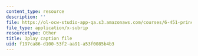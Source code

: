 ```yaml
---
content_type: resource
description: ''
file: https://ol-ocw-studio-app-qa.s3.amazonaws.com/courses/6-451-principles-of-digital-communication-ii-spring-2005/f197ca86d10053f2aa91a53f0085b4b3_dy44BdqxRAo.vtt
file_type: application/x-subrip
resourcetype: Other
title: 3play caption file
uid: f197ca86-d100-53f2-aa91-a53f0085b4b3
---
```

